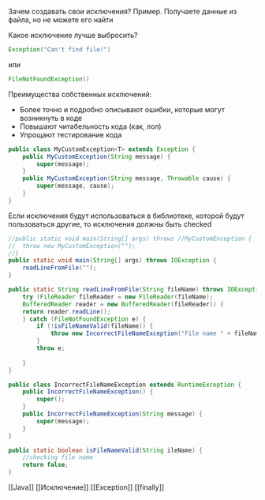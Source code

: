 Зачем создавать свои исключения?
Пример. Получаете данные из файла, но не можете его найти

Какое исключение лучше выбросить?
```java
Exception("Can't find file!")
```
или
```java
FileNotFoundException()
```

Преимущества собственных исключений:
- Более точно и подробно описывают ошибки, которые могут возникнуть в коде
- Повышают читабельность кода (как, лол)
- Упрощают тестирование кода

```java
public class MyCustomException<T> extends Exception {
	public MyCustomException(String message) {
		super(message);
	}
	public MyCustomException(String message, Throwable cause) {
		super(message, cause);
	}
}
```

Если исключения будут использоваться в библиотеке, которой будут пользоваться другие, то исключения должны быть checked

```java
//public static void main(String[] args) throws //MyCustomException {
//	throw new MyCustomException("");
//}
public static void main(String[] args) throws IOException {
	readLineFromFile("");
}

public static String readLineFromFile(String fileName) throws IOException {
	try (FileReader fileReader = new FileReader(fileName);
	BufferedReader reader = new BufferedReader(fileReader)) {
	return reader.readLine();
	} catch (FileNotFoundException e) {
		if (!isFileNameValid(fileName)) {
			throw new IncorrectFileNameException("File name " + fileName + " is not valid");
		} 
		throw e;
		
	}
}
```


```java
public class IncorrectFileNameException extends RuntimeException {
	public IncorrectFileNameException() {
		super();
	}
	public IncorrectFileNameException(String message) {
		super(message);
	}
}
```

```java
public static boolean isFileNameValid(String ileName) {
	//checking file name
	return false;
}
```
[[Java]] [[Исключение]] [[Exception]] [[finally]]